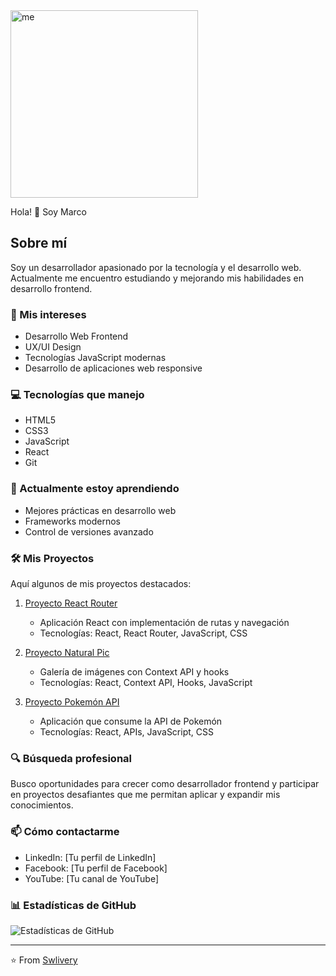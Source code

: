 <img src="https://github.com/user-attachments/assets/e4731f5b-f838-47af-ae16-9febef042e0f" width="300" alt="me">


Hola! 👋 Soy Marco

## Sobre mí
Soy un desarrollador apasionado por la tecnología y el desarrollo web. Actualmente me encuentro estudiando y mejorando mis habilidades en desarrollo frontend.

### 🚀 Mis intereses
- Desarrollo Web Frontend
- UX/UI Design
- Tecnologías JavaScript modernas
- Desarrollo de aplicaciones web responsive

### 💻 Tecnologías que manejo
- HTML5
- CSS3
- JavaScript
- React
- Git

### 🌱 Actualmente estoy aprendiendo
- Mejores prácticas en desarrollo web
- Frameworks modernos
- Control de versiones avanzado

### 🛠️ Mis Proyectos
Aquí algunos de mis proyectos destacados:

1. [Proyecto React Router](https://github.com/Swlivery/G17-M6-D4)
   - Aplicación React con implementación de rutas y navegación
   - Tecnologías: React, React Router, JavaScript, CSS

2. [Proyecto Natural Pic](https://github.com/Swlivery/G17---M7-P1)
   - Galería de imágenes con Context API y hooks
   - Tecnologías: React, Context API, Hooks, JavaScript

3. [Proyecto Pokemón API](https://github.com/Swlivery/G17---M7-D1)
   - Aplicación que consume la API de Pokemón
   - Tecnologías: React, APIs, JavaScript, CSS

### 🔍 Búsqueda profesional
Busco oportunidades para crecer como desarrollador frontend y participar en proyectos desafiantes que me permitan aplicar y expandir mis conocimientos.

### 📫 Cómo contactarme
- LinkedIn: [Tu perfil de LinkedIn]
- Facebook: [Tu perfil de Facebook]
- YouTube: [Tu canal de YouTube]

### 📊 Estadísticas de GitHub
![Estadísticas de GitHub](https://github-readme-stats.vercel.app/api?username=anubis73&show_icons=true&theme=radical)

---
⭐️ From [Swlivery](https://github.com/Swlivery)

